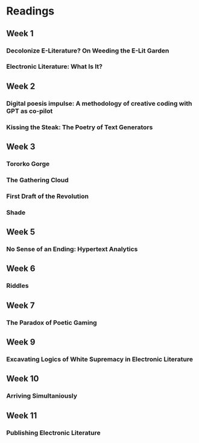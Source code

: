 # Readings
## Week 1 
### Decolonize E-Literature? On Weeding the E-Lit Garden
### Electronic Literature: What Is It?

## Week 2 
### Digital poesis impulse: A methodology of creative coding with GPT as co-pilot
### Kissing the Steak: The Poetry of Text Generators

## Week 3
### Tororko Gorge
### The Gathering Cloud
### First Draft of the Revolution
### Shade

## Week 5 
### No Sense of an Ending: Hypertext Analytics

## Week 6 
### Riddles

## Week 7
### The Paradox of Poetic Gaming

## Week 9
### Excavating Logics of White Supremacy in Electronic Literature

## Week 10
### Arriving Simultaniously

## Week 11
### Publishing Electronic Literature
